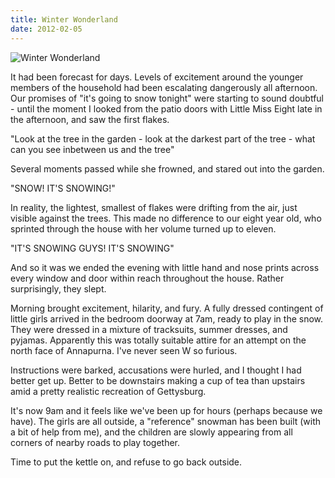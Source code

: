 ```yaml
---
title: Winter Wonderland
date: 2012-02-05
---
```


![Winter Wonderland](https://source.unsplash.com/FHnnjk1Yj7Y/1600x900)

It had been forecast for days. Levels of excitement around the younger members of the household had been escalating dangerously all afternoon. Our promises of "it's going to snow tonight" were starting to sound doubtful - until the moment I looked from the patio doors with Little Miss Eight late in the afternoon, and saw the first flakes.

"Look at the tree in the garden - look at the darkest part of the tree - what can you see inbetween us and the tree"

Several moments passed while she frowned, and stared out into the garden.

"SNOW! IT'S SNOWING!"

In reality, the lightest, smallest of flakes were drifting from the air, just visible against the trees. This made no difference to our eight year old, who sprinted through the house with her volume turned up to eleven.

"IT'S SNOWING GUYS! IT'S SNOWING"

And so it was we ended the evening with little hand and nose prints across every window and door within reach throughout the house. Rather surprisingly, they slept.

Morning brought excitement, hilarity, and fury. A fully dressed contingent of little girls arrived in the bedroom doorway at 7am, ready to play in the snow. They were dressed in a mixture of tracksuits, summer dresses, and pyjamas. Apparently this was totally suitable attire for an attempt on the north face of Annapurna. I've never seen W so furious.

Instructions were barked, accusations were hurled, and I thought I had better get up. Better to be downstairs making a cup of tea than upstairs amid a pretty realistic recreation of Gettysburg.

It's now 9am and it feels like we've been up for hours (perhaps because we have). The girls are all outside, a "reference" snowman has been built (with a bit of help from me), and the children are slowly appearing from all corners of nearby roads to play together.

Time to put the kettle on, and refuse to go back outside.